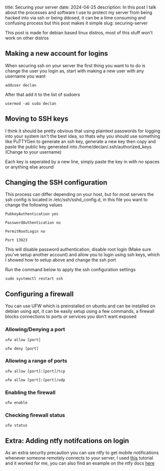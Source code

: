 title: Securing your server
date: 2024-04-25
description: In this post I talk about the processes and software I use to protect my server from being hacked into via ssh or being ddosed, it can be a time consuming and confusing process but this post makes it simple
slug: securing-server

This post is made for debian based linux distros, most of this stuff won't work on other distros

## Making a new account for logins
When securing ssh on your server the first thing you want to to do is change the user you login as, start with making a new user with any username you want

``
adduser declan
``

After that add it to the list of sudoers

``
usermod -aG sudo declan
``

## Moving to SSH keys
I think it should be pretty obvious that using plaintext passwords for logging into your system isn't the best idea, so thats why you should use something like PuTTYGen to generate an ssh key, generate a new key then copy and paste the public key generated into /home/declan/.ssh/authorized_keys (Change to your username)

Each key is seperated by a new line, simply paste the key in with no spaces or anything else around

## Changing the SSH configuration
This process can differ depending on your host, but for most servers the ssh config is located in /etc/ssh/sshd_config.d, in this file you want to change the following values

```
PubkeyAuthentication yes
```

```
PasswordAuthentication no
```

```
PermitRootLogin no
```

```
Port 13923
```

This will disable password authentication, disable root login (Make sure you've setup another account) and allow you to login using ssh keys, which I showed how to setup above and change the ssh port

Run the command below to apply the ssh configuration settings

```
sudo systemctl restart ssh
```

## Configuring a firewall
You can use UFW which is preinstalled on ubuntu and can be installed on debian using apt, it can be easily setup using a few commands, a firewall blocks connections to ports or services you don't want exposed

### Allowing/Denying a port

```
ufw allow [port]
```

```
ufw deny [port]
```

### Allowing a range of ports

```
ufw allow [port]:[port]/tcp
```

```
ufw allow [port]:[port]/udp
```

### Enabling the firewall

```
ufw enable
```

### Checking firewall status

```
ufw status
```

## Extra: Adding ntfy notifcations on login
As an extra security precaution you can use ntfy to get mobile notifications whenever someone remotely connects to your server, I used [this](https://paramdeo.com/blog/enabling-ssh-login-notifications-using-ntfy) tutorial and it worked for me, you can also find an example on the ntfy docs [here](https://docs.ntfy.sh/examples/#ssh-login-alerts)